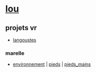 # [lou](https://eminet666.github.io/ensaama/2022/dnmade1/) 

## projets vr

* [langoustes](./tests/vr_1.html)

### marelle
* [environnement](./marelle/marelle_environnement.html) | [pieds](./marelle/marelle_pieds.html) | [pieds_mains](./marelle/marelle_pieds-mains.html)
